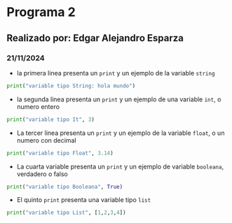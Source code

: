 # Programa 2
## Realizado por: Edgar Alejandro Esparza
### 21/11/2024
- la primera linea presenta un `print` y un ejemplo de la variable `string`
``` python
print("variable tipo String: hola mundo")
```
- la segunda linea presenta un `print` y un ejemplo de una variable `int`, o numero entero
``` python
print("variable tipo It", 3)
```
- La tercer linea presenta un `print` y un ejemplo de la variable `float`, o un numero con decimal
``` python
print("variable tipo Float", 3.14)
```
- La cuarta variable presenta un `print` y un ejemplo de variable `booleana`, verdadero o falso
``` python
print("variable tipo Booleana", True)
```
- El quinto `print` presenta una variable tipo `list`
``` python
print("variable tipo List", [1,2,3,4])
```
